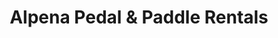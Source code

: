 ---
title: "Alpena Pedal & Paddle Rentals"
url: /alpena/alpena-pedal-and-paddle-rentals/
shop: storage rental
---